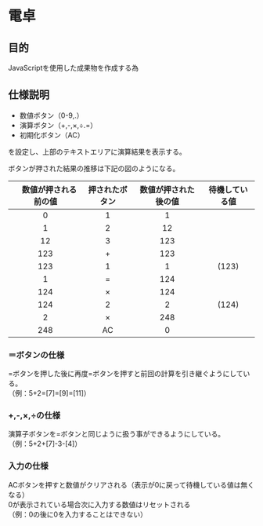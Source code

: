 # 電卓

## 目的

JavaScriptを使用した成果物を作成する為

## 仕様説明

- 数値ボタン（0-9,.）
- 演算ボタン（+,-,×,÷.=）
- 初期化ボタン（AC）

を設定し、上部のテキストエリアに演算結果を表示する。

ボタンが押された結果の推移は下記の図のようになる。

|　数値が押される前の値 | 押されたボタン | 数値が押された後の値 | 待機している値|
|:---:|:---:|:---:|:---:|
| 0| 1| 1| |
| 1| 2| 12| |
| 12| 3| 123| |
| 123| + | 123| |
| 123| 1 | 1 | (123)|
| 1| =| 124| |
| 124| ×| 124| |
| 124| 2| 2| (124)|
| 2| ×|248| |
| 248| AC| 0| |

### ＝ボタンの仕様

=ボタンを押した後に再度=ボタンを押すと前回の計算を引き継ぐようにしている。  
（例：5+2=[7]=[9]=[11]）

### +,-,×,÷の仕様

演算子ボタンを=ボタンと同じように扱う事ができるようにしている。  
（例：5+2+[7]-3-[4]）

### 入力の仕様

ACボタンを押すと数値がクリアされる（表示が0に戻って待機している値は無くなる）  
0が表示されている場合次に入力する数値はリセットされる  
（例：0の後に0を入力することはできない）
